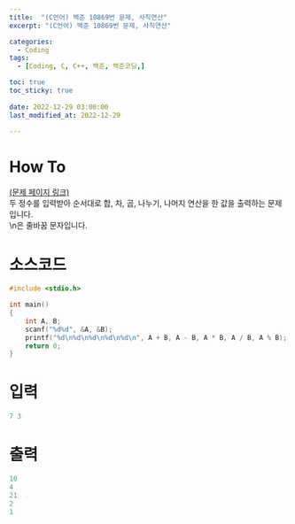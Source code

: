 ```yaml
---
title:  "(C언어) 백준 10869번 문제, 사칙연산" 
excerpt: "(C언어) 백준 10869번 문제, 사칙연산"

categories:
  - Coding
tags:
  - [Coding, C, C++, 백준, 백준코딩,]

toc: true
toc_sticky: true
 
date: 2022-12-29 03:00:00
last_modified_at: 2022-12-29

---
```


# How To
[(문제 페이지 링크)](https://www.acmicpc.net/problem/10869)<br>
두 정수를 입력받아 순서대로 합, 차, 곱, 나누기, 나머지 연산을 한 값을 출력하는 문제입니다.<br>
\n은 줄바꿈 문자입니다.<br>

# 소스코드
```cpp
#include <stdio.h>

int main()
{
	int A, B;
	scanf("%d%d", &A, &B);
	printf("%d\n%d\n%d\n%d\n%d\n", A + B, A - B, A * B, A / B, A % B);
	return 0;
}
```

# 입력
```cpp
7 3
```

# 출력
```cpp
10
4
21
2
1
```
